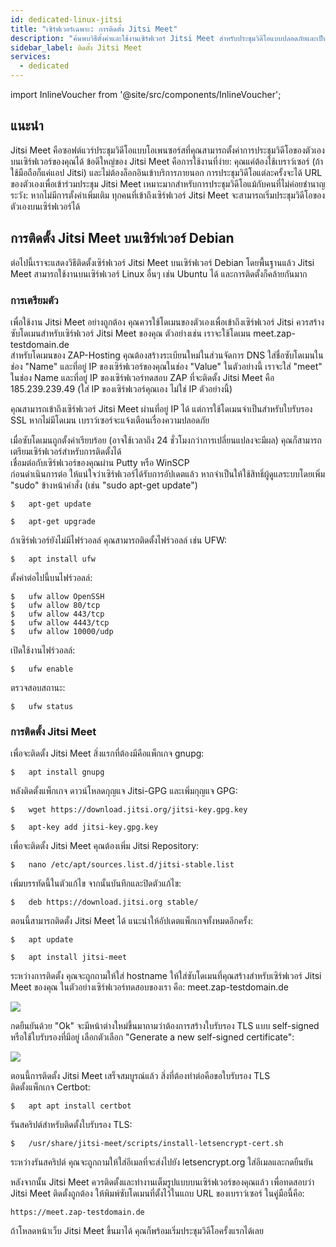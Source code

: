 ```yaml
---
id: dedicated-linux-jitsi
title: "เซิร์ฟเวอร์เฉพาะ: การติดตั้ง Jitsi Meet"
description: "ค้นพบวิธีตั้งค่าและใช้งานเซิร์ฟเวอร์ Jitsi Meet สำหรับประชุมวิดีโอแบบปลอดภัยและเป็นส่วนตัวของคุณเอง → เรียนรู้เพิ่มเติมตอนนี้"
sidebar_label: ติดตั้ง Jitsi Meet
services:
  - dedicated
---
```


import InlineVoucher from '@site/src/components/InlineVoucher';

## แนะนำ

Jitsi Meet คือซอฟต์แวร์ประชุมวิดีโอแบบโอเพนซอร์สที่คุณสามารถตั้งค่าการประชุมวิดีโอของตัวเองบนเซิร์ฟเวอร์ของคุณได้ ข้อดีใหญ่ของ Jitsi Meet คือการใช้งานที่ง่าย: คุณแค่ต้องใช้เบราว์เซอร์ (ถ้าใช้มือถือก็แค่แอป Jitsi) และไม่ต้องล็อกอินเข้าบริการภายนอก การประชุมวิดีโอแต่ละครั้งจะได้ URL ของตัวเองเพื่อเข้าร่วมประชุม Jitsi Meet เหมาะมากสำหรับการประชุมวิดีโอแม้กับคนที่ไม่ค่อยชำนาญ
ระวัง: หากไม่มีการตั้งค่าเพิ่มเติม ทุกคนที่เข้าถึงเซิร์ฟเวอร์ Jitsi Meet จะสามารถเริ่มประชุมวิดีโอของตัวเองบนเซิร์ฟเวอร์ได้

<InlineVoucher />

## การติดตั้ง Jitsi Meet บนเซิร์ฟเวอร์ Debian

ต่อไปนี้เราจะแสดงวิธีติดตั้งเซิร์ฟเวอร์ Jitsi Meet บนเซิร์ฟเวอร์ Debian โดยพื้นฐานแล้ว Jitsi Meet สามารถใช้งานบนเซิร์ฟเวอร์ Linux อื่นๆ เช่น Ubuntu ได้ และการติดตั้งก็คล้ายกันมาก

### การเตรียมตัว

เพื่อใช้งาน Jitsi Meet อย่างถูกต้อง คุณควรใช้โดเมนของตัวเองเพื่อเข้าถึงเซิร์ฟเวอร์ Jitsi ควรสร้างซับโดเมนสำหรับเซิร์ฟเวอร์ Jitsi Meet ของคุณ ตัวอย่างเช่น เราจะใช้โดเมน meet.zap-testdomain.de  
สำหรับโดเมนของ ZAP-Hosting คุณต้องสร้างระเบียนใหม่ในส่วนจัดการ DNS ใส่ชื่อซับโดเมนในช่อง "Name" และที่อยู่ IP ของเซิร์ฟเวอร์ของคุณในช่อง "Value" ในตัวอย่างนี้ เราจะใส่ "meet" ในช่อง Name และที่อยู่ IP ของเซิร์ฟเวอร์ทดสอบ ZAP ที่จะติดตั้ง Jitsi Meet คือ 185.239.239.49 (ใส่ IP ของเซิร์ฟเวอร์คุณเอง ไม่ใช่ IP ตัวอย่างนี้)

คุณสามารถเข้าถึงเซิร์ฟเวอร์ Jitsi Meet ผ่านที่อยู่ IP ได้ แต่การใช้โดเมนจำเป็นสำหรับใบรับรอง SSL หากไม่มีโดเมน เบราว์เซอร์จะแจ้งเตือนเรื่องความปลอดภัย

เมื่อซับโดเมนถูกตั้งค่าเรียบร้อย (อาจใช้เวลาถึง 24 ชั่วโมงกว่าการเปลี่ยนแปลงจะมีผล) คุณก็สามารถเตรียมเซิร์ฟเวอร์สำหรับการติดตั้งได้  
เชื่อมต่อกับเซิร์ฟเวอร์ของคุณผ่าน Putty หรือ WinSCP  
ก่อนดำเนินการต่อ ให้แน่ใจว่าเซิร์ฟเวอร์ได้รับการอัปเดตแล้ว หากจำเป็นให้ใช้สิทธิ์ผู้ดูแลระบบโดยเพิ่ม "sudo" ข้างหน้าคำสั่ง (เช่น "sudo apt-get update")

```
$	apt-get update
```
```
$	apt-get upgrade
```

ถ้าเซิร์ฟเวอร์ยังไม่มีไฟร์วอลล์ คุณสามารถติดตั้งไฟร์วอลล์ เช่น UFW:
```
$	apt install ufw
```

ตั้งค่าต่อไปนี้บนไฟร์วอลล์:

```
$	ufw allow OpenSSH
$	ufw allow 80/tcp
$	ufw allow 443/tcp
$	ufw allow 4443/tcp
$	ufw allow 10000/udp
```

เปิดใช้งานไฟร์วอลล์:
```
$	ufw enable
```

ตรวจสอบสถานะ:
```
$	ufw status
```

### การติดตั้ง Jitsi Meet

เพื่อจะติดตั้ง Jitsi Meet สิ่งแรกที่ต้องมีคือแพ็กเกจ gnupg:
```
$	apt install gnupg
```

หลังติดตั้งแพ็กเกจ ดาวน์โหลดกุญแจ Jitsi-GPG และเพิ่มกุญแจ GPG:
```
$	wget https://download.jitsi.org/jitsi-key.gpg.key
```
```
$	apt-key add jitsi-key.gpg.key
```

เพื่อจะติดตั้ง Jitsi Meet คุณต้องเพิ่ม Jitsi Repository:
```
$	nano /etc/apt/sources.list.d/jitsi-stable.list
```

เพิ่มบรรทัดนี้ในตัวแก้ไข จากนั้นบันทึกและปิดตัวแก้ไข:
```
$	deb https://download.jitsi.org stable/
```

ตอนนี้สามารถติดตั้ง Jitsi Meet ได้ แนะนำให้อัปเดตแพ็กเกจทั้งหมดอีกครั้ง:
```
$	apt update
```
```
$	apt install jitsi-meet
```

ระหว่างการติดตั้ง คุณจะถูกถามให้ใส่ hostname ให้ใส่ซับโดเมนที่คุณสร้างสำหรับเซิร์ฟเวอร์ Jitsi Meet ของคุณ ในตัวอย่างเซิร์ฟเวอร์ทดสอบของเรา คือ: meet.zap-testdomain.de

![](https://screensaver01.zap-hosting.com/index.php/s/jHEGSQARQrDKLoz/preview)

กดยืนยันด้วย "Ok" จะมีหน้าต่างใหม่ขึ้นมาถามว่าต้องการสร้างใบรับรอง TLS แบบ self-signed หรือใช้ใบรับรองที่มีอยู่ เลือกตัวเลือก "Generate a new self-signed certificate":

![](https://screensaver01.zap-hosting.com/index.php/s/QWmYp3gdXMnBdnC/preview)

ตอนนี้การติดตั้ง Jitsi Meet เสร็จสมบูรณ์แล้ว สิ่งที่ต้องทำต่อคือขอใบรับรอง TLS  
ติดตั้งแพ็กเกจ Certbot:
```
$	apt apt install certbot
```

รันสคริปต์สำหรับติดตั้งใบรับรอง TLS:
```
$	/usr/share/jitsi-meet/scripts/install-letsencrypt-cert.sh
```

ระหว่างรันสคริปต์ คุณจะถูกถามให้ใส่อีเมลที่จะส่งไปยัง letsencrypt.org ใส่อีเมลและกดยืนยัน

หลังจากนั้น Jitsi Meet ควรติดตั้งและทำงานเต็มรูปแบบบนเซิร์ฟเวอร์ของคุณแล้ว เพื่อทดสอบว่า Jitsi Meet ติดตั้งถูกต้อง ให้พิมพ์ซับโดเมนที่ตั้งไว้ในแถบ URL ของเบราว์เซอร์ ในคู่มือนี้คือ:
```
https://meet.zap-testdomain.de
```

ถ้าโหลดหน้าเว็บ Jitsi Meet ขึ้นมาได้ คุณก็พร้อมเริ่มประชุมวิดีโอครั้งแรกได้เลย

<InlineVoucher />